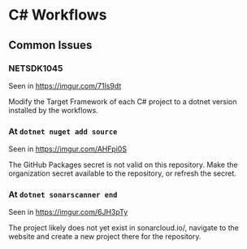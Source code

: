 # C# Workflows

## Common Issues

### NETSDK1045

Seen in https://imgur.com/71ls9dt

Modify the Target Framework of each C# project to a dotnet version installed by the workflows.

### At `dotnet nuget add source`

Seen in https://imgur.com/AHFpi0S

The GitHub Packages secret is not valid on this repository. Make the organization secret available to the repository, or refresh the secret.

### At `dotnet sonarscanner end`

Seen in https://imgur.com/6JH3pTy

The project likely does not yet exist in sonarcloud.io/, navigate to the website and create a new project there for the repository.
